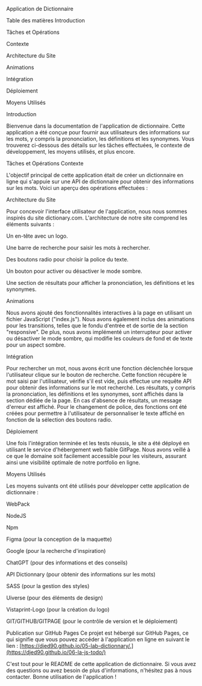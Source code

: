 Application de Dictionnaire

Table des matières
Introduction

Tâches et Opérations

Contexte

Architecture du Site

Animations

Intégration

Déploiement

Moyens Utilisés

Introduction

Bienvenue dans la documentation de l'application de dictionnaire. Cette application a été conçue pour fournir aux utilisateurs des informations sur les mots, y compris la prononciation, les définitions et les synonymes. Vous trouverez ci-dessous des détails sur les tâches effectuées, le contexte de développement, les moyens utilisés, et plus encore.


Tâches et Opérations
Contexte

L'objectif principal de cette application était de créer un dictionnaire en ligne qui s'appuie sur une API de dictionnaire pour obtenir des informations sur les mots. Voici un aperçu des opérations effectuées :


Architecture du Site

Pour concevoir l'interface utilisateur de l'application, nous nous sommes inspirés du site dictionary.com. L'architecture de notre site comprend les éléments suivants :


Un en-tête avec un logo.

Une barre de recherche pour saisir les mots à rechercher.

Des boutons radio pour choisir la police du texte.

Un bouton pour activer ou désactiver le mode sombre.

Une section de résultats pour afficher la prononciation, les définitions et les synonymes.

Animations

Nous avons ajouté des fonctionnalités interactives à la page en utilisant un fichier JavaScript ("index.js"). Nous avons également inclus des animations pour les transitions, telles que le fondu d'entrée et de sortie de la section "responsive". De plus, nous avons implémenté un interrupteur pour activer ou désactiver le mode sombre, qui modifie les couleurs de fond et de texte pour un aspect sombre.


Intégration

Pour rechercher un mot, nous avons écrit une fonction déclenchée lorsque l'utilisateur clique sur le bouton de recherche. Cette fonction récupère le mot saisi par l'utilisateur, vérifie s'il est vide, puis effectue une requête API pour obtenir des informations sur le mot recherché. Les résultats, y compris la prononciation, les définitions et les synonymes, sont affichés dans la section dédiée de la page. En cas d'absence de résultats, un message d'erreur est affiché. Pour le changement de police, des fonctions ont été créées pour permettre à l'utilisateur de personnaliser le texte affiché en fonction de la sélection des boutons radio.


Déploiement

Une fois l'intégration terminée et les tests réussis, le site a été déployé en utilisant le service d'hébergement web fiable GitPage. Nous avons veillé à ce que le domaine soit facilement accessible pour les visiteurs, assurant ainsi une visibilité optimale de notre portfolio en ligne.


Moyens Utilisés

Les moyens suivants ont été utilisés pour développer cette application de dictionnaire :


WebPack

NodeJS

Npm

Figma (pour la conception de la maquette)

Google (pour la recherche d'inspiration)

ChatGPT (pour des informations et des conseils)

API Dictionnary (pour obtenir des informations sur les mots)

SASS (pour la gestion des styles)

Uiverse (pour des éléments de design)

Vistaprint-Logo (pour la création du logo)

GIT/GITHUB/GITPAGE (pour le contrôle de version et le déploiement)

Publication sur GitHub Pages Ce projet est hébergé sur GitHub Pages, ce qui signifie que vous pouvez accéder à l'application en ligne en suivant le lien : [https://djed90.github.io/05-lab-dictionnary/.](https://djed90.github.io/06-la-js-todo/)


C'est tout pour le README de cette application de dictionnaire. Si vous avez des questions ou avez besoin de plus d'informations, n'hésitez pas à nous contacter. Bonne utilisation de l'application !

